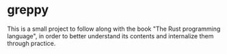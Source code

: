 # greppy
This is a small project to follow along with the book "The Rust programming language", in order to better understand its contents and internalize them through practice.
